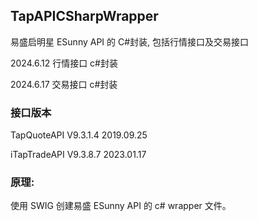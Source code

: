 ## TapAPICSharpWrapper

易盛启明星 ESunny API 的 C#封装, 包括行情接口及交易接口

2024.6.12 行情接口 c#封装

2024.6.17 交易接口 c#封装

### 接口版本

TapQuoteAPI V9.3.1.4 2019.09.25

iTapTradeAPI V9.3.8.7 2023.01.17

### 原理:

使用 SWIG 创建易盛 ESunny API 的 c# wrapper 文件。
